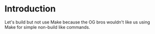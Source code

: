# Introduction

Let's build but not use Make because the OG bros wouldn't like us using Make for simple non-build like commands.
